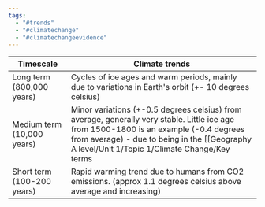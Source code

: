```yaml
---
tags:
  - "#trends"
  - "#climatechange"
  - "#climatechangeevidence"
---
```

| Timescale   | Climate trends |
| ----------- | -------------- |
| Long term (800,000 years)   | Cycles of ice ages and warm periods, mainly due to variations in Earth's orbit (+- 10 degrees celsius)               |
| Medium term (10,000 years) | Minor variations (+-0.5 degrees celsius) from average, generally very stable. Little ice age from 1500-1800 is an example (-0.4 degrees from average) - due to being in the [[Geography A level/Unit 1/Topic 1/Climate Change/Key terms|holocene]]               |
| Short term (100-200 years)            | Rapid warming trend due to humans from CO2 emissions. (approx 1.1 degrees celsius above average and increasing)                |
